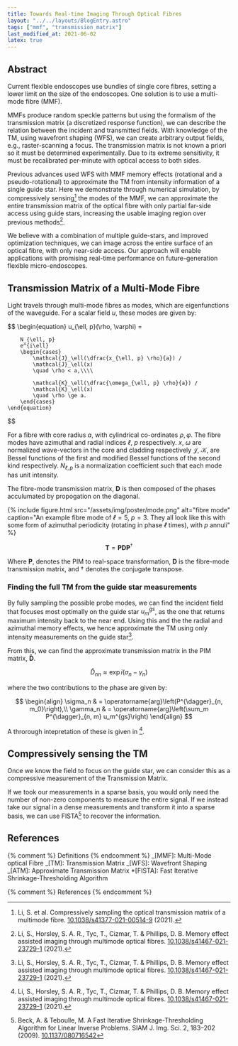 ```yaml
---
title: Towards Real-time Imaging Through Optical Fibres
layout: "../../layouts/BlogEntry.astro"
tags: ["mmf", "transmission matrix"]
last_modified_at: 2021-06-02
latex: true
---
```


## Abstract

Current flexible endoscopes use bundles of single core fibres, setting a lower limit on the size of the endoscopes.
One solution is to use a multi-mode fibre (MMF).

MMFs produce random speckle patterns but using the formalism of the transmission matrix (a discretized response function), we can describe the relation between the incident and transmitted fields.
With knowledge of the TM, using wavefront shaping (WFS), we can create arbitrary output fields, e.g., raster-scanning a focus.
The transmission matrix is not known a priori so it must be determined experimentally.
Due to its extreme sensitivity, it must be recalibrated per-minute with optical access to both sides.

Previous advances used WFS with MMF memory effects (rotational and a pseudo-rotational) to approximate the TM from intensity information of a single guide star.
Here we demonstrate through numerical simulation, by compressively sensing[^compressive] the modes of the MMF, we can approximate the entire transmission matrix of the optical fibre with only partial far-side access using guide stars, increasing the usable imaging region over previous methods[^atm].

We believe with a combination of multiple guide-stars, and improved optimization techniques, we can image across the entire surface of an optical fibre, with only near-side access.
Our approach will enable applications with promising real-time performance on future-generation flexible micro-endoscopes.

## Transmission Matrix of a Multi-Mode Fibre

Light travels through multi-mode fibres as modes, which are eigenfunctions of the waveguide.
For a scalar field $u$, these modes are given by:

$$
    \begin{equation}
        u_{\ell, p}(\rho, \varphi) =

        N_{\ell, p}
        e^{i\ell}
        \begin{cases}
            \mathcal{J}_\ell(\dfrac{x_{\ell, p} \rho}{a}) /
            \mathcal{J}_\ell(x)
            \quad \rho < a,\\\\

            \mathcal{K}_\ell(\dfrac{\omega_{\ell, p} \rho}{a}) /
            \mathcal{K}_\ell(x)
            \quad \rho \ge a.
        \end{cases}
    \end{equation}
$$

For a fibre with core radius $a$, with cylindrical co-ordinates $\rho, \varphi$.
The fibre modes have azimuthal and radial indices $ℓ$, $p$ respectively.
$x$, $ω$ are normalized wave-vectors in the core and cladding respectively
$\mathcal{J}$, $\mathcal{K}$, are Bessel functions of the first and modified Bessel functions of the second kind respectively.
$N_{ℓ,p}$ is a normalization coefficient such that each mode has unit intensity.

The fibre-mode transmission matrix, $\mathbf{D}$ is then composed of the phases acculumated by propogation on the diagonal.

{% include figure.html src="/assets/img/poster/mode.png" alt="fibre mode" caption="An example fibre mode of $ℓ=5$, $p=3$.
They all look like this with some form of azimuthal periodicity (rotating in phase $ℓ$ times), with $p$ annuli" %}

$$
    \begin{equation}
        \mathbf{T} = \mathbf{PDP}^\dagger
    \end{equation}
$$

Where $\mathbf{P}$, denotes the PIM to real-space transformation, $\mathbf{D}$ is the fibre-mode transmission matrix, and $†$ denotes the conjugate transpose.

### Finding the full TM from the guide star measurements

By fully sampling the possible probe modes, we can find the incident field that focuses most optimally on the guide star $u_m^{gs}$, as the one that returns maximum intensity back to the near end.
Using this and the the radial and azimuthal memory effects, we hence approximate the TM using only intensity measurements on the guide star[^atm].

From this, we can find the approximate transmission matrix in the PIM matrix, $\mathbf{\hat{D}}$.

$$
    \begin{equation}
        \hat{D}_{nn} \approx \exp{i \left(\sigma_n - \gamma_n\right)}
    \end{equation}
$$

where the two contributions to the phase are given by:

$$
    \begin{align}
        \sigma_n & = \operatorname{arg}\left(P^{\dagger}_{n, m_0}\right),\\
        \gamma_n & = \operatorname{arg}\left(\sum_m P^{\dagger}_{n, m} u_m^{gs}\right)
    \end{align}
$$

A throrough intepretation of these is given in [^atm].

## Compressively sensing the TM

Once we know the field to focus on the guide star, we can consider this as a compressive measurement of the Transmission Matrix.

If we took our measurements in a sparse basis, you would only need the number of non-zero components to measure the entire signal.
If we instead take our signal in a dense measurements and transform it into a sparse basis, we can use FISTA[^fista] to recover the information.

## References

{% comment %} Definitions {% endcomment %}
_[MMF]: Multi-Mode optical Fibre
_[TM]: Transmission Matrix
_[WFS]: Wavefront Shaping
_[ATM]: Approximate Transmission Matrix \*[FISTA]: Fast Iterative Shrinkage-Thresholding Algorithm

{% comment %} References {% endcomment %}
[^atm]: Li, S., Horsley, S. A. R., Tyc, T., Cizmar, T. & Phillips, D. B. Memory effect assisted imaging through multimode optical fibres. [10.1038/s41467-021-23729-1](https://www.nature.com/articles/s41467-021-23729-1) (2021).
[^compressive]: Li, S. et al. Compressively sampling the optical transmission matrix of a multimode fibre. [10.1038/s41377-021-00514-9](https://www.nature.com/articles/s41377-021-00514-9) (2021).
[^fista]: Beck, A. & Teboulle, M. A Fast Iterative Shrinkage-Thresholding Algorithm for Linear Inverse Problems. SIAM J. Img. Sci. 2, 183–202 (2009). [10.1137/080716542](https://doi.org/10.1137/080716542)
